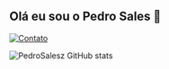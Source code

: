 ## Olá eu sou o Pedro Sales 👋
[![Contato](https://img.shields.io/badge/Gmail-D14836?style=for-the-badge&logo=gmail&logoColor=white)](https://mail.google.com/mail/u/1/#inbox)

![PedroSalesz GitHub stats](https://github-readme-stats.vercel.app/api?username=PedroSalesz&show_icons=true&theme=radical)
